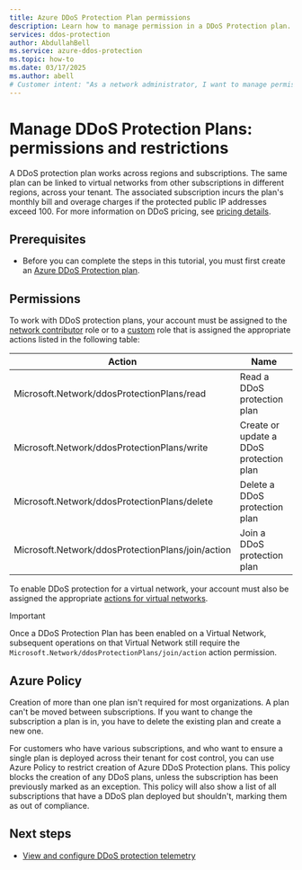 ```yaml
---
title: Azure DDoS Protection Plan permissions
description: Learn how to manage permission in a DDoS Protection plan.
services: ddos-protection
author: AbdullahBell
ms.service: azure-ddos-protection
ms.topic: how-to
ms.date: 03/17/2025
ms.author: abell
# Customer intent: "As a network administrator, I want to manage permissions for DDoS protection plans, so that I can ensure proper access control and compliance across multiple subscriptions and virtual networks."
---
```


# Manage DDoS Protection Plans: permissions and restrictions

A DDoS protection plan works across regions and subscriptions. The same plan can be linked to virtual networks from other subscriptions in different regions, across your tenant. The associated subscription incurs the plan's monthly bill and overage charges if the protected public IP addresses exceed 100. For more information on DDoS pricing, see [pricing details](https://azure.microsoft.com/pricing/details/ddos-protection/).

## Prerequisites

- Before you can complete the steps in this tutorial, you must first create an [Azure DDoS Protection plan](manage-ddos-protection.md).

## Permissions

To work with DDoS protection plans, your account must be assigned to the [network contributor](../role-based-access-control/built-in-roles.md?toc=%2fazure%2fvirtual-network%2ftoc.json#network-contributor) role or to a [custom](../role-based-access-control/custom-roles.md?toc=%2fazure%2fvirtual-network%2ftoc.json) role that is assigned the appropriate actions listed in the following table:

| Action                                            | Name                                     |
| ---------                                         | -------------                            |
| Microsoft.Network/ddosProtectionPlans/read        | Read a DDoS protection plan              |
| Microsoft.Network/ddosProtectionPlans/write       | Create or update a DDoS protection plan  |
| Microsoft.Network/ddosProtectionPlans/delete      | Delete a DDoS protection plan            |
| Microsoft.Network/ddosProtectionPlans/join/action | Join a DDoS protection plan              |

To enable DDoS protection for a virtual network, your account must also be assigned the appropriate [actions for virtual networks](../virtual-network/manage-virtual-network.yml#permissions).

> [!IMPORTANT]
> Once a DDoS Protection Plan has been enabled on a Virtual Network, subsequent operations on that Virtual Network still require the `Microsoft.Network/ddosProtectionPlans/join/action` action permission.

## Azure Policy

Creation of more than one plan isn't required for most organizations. A plan can't be moved between subscriptions. If you want to change the subscription a plan is in, you have to delete the existing plan and create a new one.

For customers who have various subscriptions, and who want to ensure a single plan is deployed across their tenant for cost control, you can use Azure Policy to restrict creation of Azure DDoS Protection plans. This policy blocks the creation of any DDoS plans, unless the subscription has been previously marked as an exception. This policy will also show a list of all subscriptions that have a DDoS plan deployed but shouldn't, marking them as out of compliance.


## Next steps

* [View and configure DDoS protection telemetry](telemetry.md)
